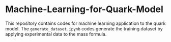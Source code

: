 # Machine-Learning-for-Quark-Model

This repository contains codes for machine learning application to the quark model. The `generate_dataset.ipynb` codes generate the training dataset by applying experimental data to the mass formula.
